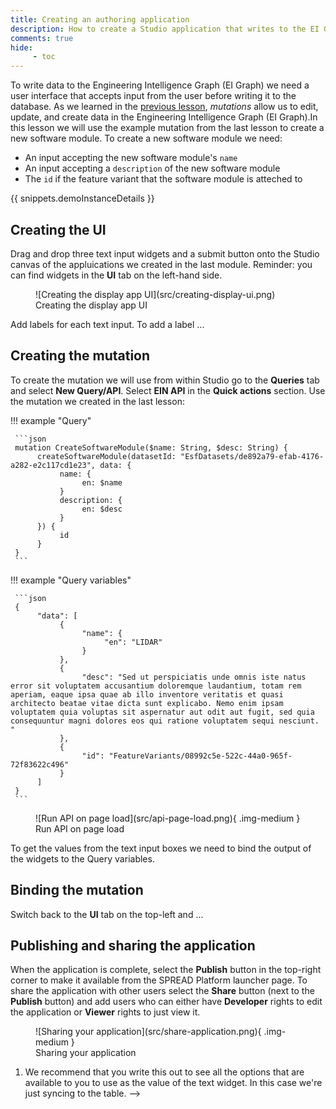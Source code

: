 ```yaml
---
title: Creating an authoring application
description: How to create a Studio application that writes to the EI Graph.
comments: true
hide:
     - toc
---
```


To write data to the Engineering Intelligence Graph (EI Graph) we need a user interface that accepts input from the user before writing it to the database. As we learned in the [previous lesson](understanding-graphql-mutations.md), _mutations_ allow us to edit, update, and create data in the Engineering Intelligence Graph (EI Graph).In this lesson we will use the example mutation from the last lesson to create a new software module. To create a new software module we need:

* An input accepting the new software module's `name`
* An input accepting a `description` of the new software module
* The `id` if the feature variant that the software module is atteched to

{{ snippets.demoInstanceDetails }}

## Creating the UI

Drag and drop three text input widgets and a submit button onto the Studio canvas of the appluications we created in the last module. Reminder: you can find widgets in the **UI** tab on the left-hand side.

<figure markdown="span">
     ![Creating the display app UI](src/creating-display-ui.png)
     <figcaption>Creating the display app UI</figcaption>
</figure>

Add labels for each text input. To add a label ...

## Creating the mutation

To create the mutation we will use from within Studio go to the **Queries** tab and select **New Query/API**. Select **EIN API** in the **Quick actions** section. Use the mutation we created in the last lesson:

<div class='grid' markdown>

!!! example "Query"

     ```json
     mutation CreateSoftwareModule($name: String, $desc: String) {
          createSoftwareModule(datasetId: "EsfDatasets/de892a79-efab-4176-a282-e2c117cd1e23", data: {
               name: {
                    en: $name
               }
               description: {
                    en: $desc
               }
          }) {
               id
          }
     }
     ```
     
!!! example "Query variables"

     ```json
     {
          "data": [
               {
                    "name": {
                         "en": "LIDAR"
                    }
               },
               {
                    "desc": "Sed ut perspiciatis unde omnis iste natus error sit voluptatem accusantium doloremque laudantium, totam rem aperiam, eaque ipsa quae ab illo inventore veritatis et quasi architecto beatae vitae dicta sunt explicabo. Nemo enim ipsam voluptatem quia voluptas sit aspernatur aut odit aut fugit, sed quia consequuntur magni dolores eos qui ratione voluptatem sequi nesciunt. "
               }, 
               {
                    "id": "FeatureVariants/08992c5e-522c-44a0-965f-72f83622c496"
               }
          ]
     }
     ```
</div>

<figure markdown="span">
     ![Run API on page load](src/api-page-load.png){ .img-medium }
     <figcaption>Run API on page load</figcaption>
</figure>

To get the values from the text input boxes we need to bind the output of the widgets to the Query variables.

## Binding the mutation

Switch back to the **UI** tab on the top-left and ...

## Publishing and sharing the application

When the application is complete, select the **Publish** button in the top-right corner to make it available from the SPREAD Platform launcher page. To share the application with other users select the **Share** button (next to the **Publish** button) and add users who can either have **Developer** rights to edit the application or **Viewer** rights to just view it.

<figure markdown="span">
     ![Sharing your application](src/share-application.png){ .img-medium }
     <figcaption>Sharing your application</figcaption>
</figure>

1. We recommend that you write this out to see all the options that are available to you to use as the value of the text widget. In this case we're just syncing to the table. -->
